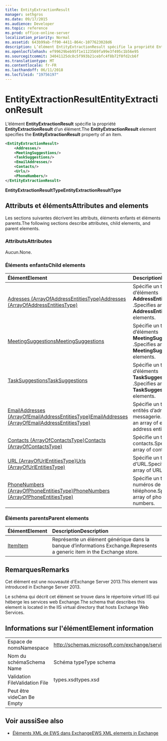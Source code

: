 ```yaml
---
title: EntityExtractionResult
manager: sethgros
ms.date: 09/17/2015
ms.audience: Developer
ms.topic: reference
ms.prod: office-online-server
localization_priority: Normal
ms.assetid: 643b99ab-ff90-4411-864c-1077623028d6
description: L’élément EntityExtractionResult spécifie la propriété EntityExtractionResult d’un élément.
ms.openlocfilehash: ef99629beb95f1e1123569fa99e3f495c1b56e95
ms.sourcegitcommit: 34041125dc8c5f993b21cebfc4f8b72f0fd2cb6f
ms.translationtype: MT
ms.contentlocale: fr-FR
ms.lasthandoff: 06/11/2018
ms.locfileid: "19756197"
---
```

# <a name="entityextractionresult"></a><span data-ttu-id="e20e6-103">EntityExtractionResult</span><span class="sxs-lookup"><span data-stu-id="e20e6-103">EntityExtractionResult</span></span>

<span data-ttu-id="e20e6-104">L’élément **EntityExtractionResult** spécifie la propriété **EntityExtractionResult** d’un élément.</span><span class="sxs-lookup"><span data-stu-id="e20e6-104">The **EntityExtractionResult** element specifies the **EntityExtractionResult** property of an item.</span></span> 
  
```XML
<EntityExtractionResult>
    <Addresses/>
    <MeetingSuggestions/>
    <TaskSuggestions/>
    <EmailAddresses/>
    <Contacts/>
    <Urls/>
    <PhoneNumbers/>
</EntityExtractionResult>
```

 <span data-ttu-id="e20e6-105">**EntityExtractionResultType**</span><span class="sxs-lookup"><span data-stu-id="e20e6-105">**EntityExtractionResultType**</span></span>
## <a name="attributes-and-elements"></a><span data-ttu-id="e20e6-106">Attributs et éléments</span><span class="sxs-lookup"><span data-stu-id="e20e6-106">Attributes and elements</span></span>

<span data-ttu-id="e20e6-107">Les sections suivantes décrivent les attributs, éléments enfants et éléments parents.</span><span class="sxs-lookup"><span data-stu-id="e20e6-107">The following sections describe attributes, child elements, and parent elements.</span></span>
  
### <a name="attributes"></a><span data-ttu-id="e20e6-108">Attributs</span><span class="sxs-lookup"><span data-stu-id="e20e6-108">Attributes</span></span>

<span data-ttu-id="e20e6-109">Aucun.</span><span class="sxs-lookup"><span data-stu-id="e20e6-109">None.</span></span>
  
### <a name="child-elements"></a><span data-ttu-id="e20e6-110">Éléments enfants</span><span class="sxs-lookup"><span data-stu-id="e20e6-110">Child elements</span></span>

|<span data-ttu-id="e20e6-111">**Élément**</span><span class="sxs-lookup"><span data-stu-id="e20e6-111">**Element**</span></span>|<span data-ttu-id="e20e6-112">**Description**</span><span class="sxs-lookup"><span data-stu-id="e20e6-112">**Description**</span></span>|
|:-----|:-----|
|[<span data-ttu-id="e20e6-113">Adresses (ArrayOfAddressEntitiesType)</span><span class="sxs-lookup"><span data-stu-id="e20e6-113">Addresses (ArrayOfAddressEntitiesType)</span></span>](addresses-arrayofaddressentitiestype.md) <br/> |<span data-ttu-id="e20e6-114">Spécifie un tableau d’éléments **AddressEntity** .</span><span class="sxs-lookup"><span data-stu-id="e20e6-114">Specifies an array of **AddressEntity** elements.</span></span>  <br/> |
|[<span data-ttu-id="e20e6-115">MeetingSuggestions</span><span class="sxs-lookup"><span data-stu-id="e20e6-115">MeetingSuggestions</span></span>](meetingsuggestions.md) <br/> |<span data-ttu-id="e20e6-116">Spécifie un tableau d’éléments **MeetingSuggestion** .</span><span class="sxs-lookup"><span data-stu-id="e20e6-116">Specifies an array of **MeetingSuggestion** elements.</span></span>  <br/> |
|[<span data-ttu-id="e20e6-117">TaskSuggestions</span><span class="sxs-lookup"><span data-stu-id="e20e6-117">TaskSuggestions</span></span>](tasksuggestions.md) <br/> |<span data-ttu-id="e20e6-118">Spécifie un tableau d’éléments **TaskSuggestion** .</span><span class="sxs-lookup"><span data-stu-id="e20e6-118">Specifies an array of **TaskSuggestion** elements.</span></span>  <br/> |
|[<span data-ttu-id="e20e6-119">EmailAddresses (ArrayOfEmailAddressEntitiesType)</span><span class="sxs-lookup"><span data-stu-id="e20e6-119">EmailAddresses (ArrayOfEmailAddressEntitiesType)</span></span>](emailaddresses-arrayofemailaddressentitiestype.md) <br/> |<span data-ttu-id="e20e6-120">Spécifie un tableau des entités d’adresse de messagerie.</span><span class="sxs-lookup"><span data-stu-id="e20e6-120">Specifies an array of email address entities.</span></span>  <br/> |
|[<span data-ttu-id="e20e6-121">Contacts (ArrayOfContactsType)</span><span class="sxs-lookup"><span data-stu-id="e20e6-121">Contacts (ArrayOfContactsType)</span></span>](contacts-arrayofcontactstype.md) <br/> |<span data-ttu-id="e20e6-122">Spécifie un tableau des contacts.</span><span class="sxs-lookup"><span data-stu-id="e20e6-122">Specifies an array of contacts.</span></span>  <br/> |
|[<span data-ttu-id="e20e6-123">URL (ArrayOfUrlEntitiesType)</span><span class="sxs-lookup"><span data-stu-id="e20e6-123">Urls (ArrayOfUrlEntitiesType)</span></span>](urls-arrayofurlentitiestype.md) <br/> |<span data-ttu-id="e20e6-124">Spécifie un tableau d’URL.</span><span class="sxs-lookup"><span data-stu-id="e20e6-124">Specifies an array of URLs.</span></span>  <br/> |
|[<span data-ttu-id="e20e6-125">PhoneNumbers (ArrayOfPhoneEntitiesType)</span><span class="sxs-lookup"><span data-stu-id="e20e6-125">PhoneNumbers (ArrayOfPhoneEntitiesType)</span></span>](phonenumbers-arrayofphoneentitiestype.md) <br/> |<span data-ttu-id="e20e6-126">Spécifie un tableau des numéros de téléphone.</span><span class="sxs-lookup"><span data-stu-id="e20e6-126">Specifies an array of phone numbers.</span></span>  <br/> |
   
### <a name="parent-elements"></a><span data-ttu-id="e20e6-127">Éléments parents</span><span class="sxs-lookup"><span data-stu-id="e20e6-127">Parent elements</span></span>

|<span data-ttu-id="e20e6-128">**Élément**</span><span class="sxs-lookup"><span data-stu-id="e20e6-128">**Element**</span></span>|<span data-ttu-id="e20e6-129">**Description**</span><span class="sxs-lookup"><span data-stu-id="e20e6-129">**Description**</span></span>|
|:-----|:-----|
|[<span data-ttu-id="e20e6-130">Item</span><span class="sxs-lookup"><span data-stu-id="e20e6-130">Item</span></span>](item.md) <br/> |<span data-ttu-id="e20e6-131">Représente un élément générique dans la banque d’informations Exchange.</span><span class="sxs-lookup"><span data-stu-id="e20e6-131">Represents a generic item in the Exchange store.</span></span>  <br/> |
   
## <a name="remarks"></a><span data-ttu-id="e20e6-132">Remarques</span><span class="sxs-lookup"><span data-stu-id="e20e6-132">Remarks</span></span>

<span data-ttu-id="e20e6-133">Cet élément est une nouveauté d'Exchange Server 2013.</span><span class="sxs-lookup"><span data-stu-id="e20e6-133">This element was introduced in Exchange Server 2013.</span></span>
  
<span data-ttu-id="e20e6-134">Le schéma qui décrit cet élément se trouve dans le répertoire virtuel IIS qui héberge les services web Exchange.</span><span class="sxs-lookup"><span data-stu-id="e20e6-134">The schema that describes this element is located in the IIS virtual directory that hosts Exchange Web Services.</span></span>
  
## <a name="element-information"></a><span data-ttu-id="e20e6-135">Informations sur l'élément</span><span class="sxs-lookup"><span data-stu-id="e20e6-135">Element information</span></span>

|||
|:-----|:-----|
|<span data-ttu-id="e20e6-136">Espace de noms</span><span class="sxs-lookup"><span data-stu-id="e20e6-136">Namespace</span></span>  <br/> |http://schemas.microsoft.com/exchange/services/2006/types  <br/> |
|<span data-ttu-id="e20e6-137">Nom du schéma</span><span class="sxs-lookup"><span data-stu-id="e20e6-137">Schema Name</span></span>  <br/> |<span data-ttu-id="e20e6-138">Schéma type</span><span class="sxs-lookup"><span data-stu-id="e20e6-138">Type schema</span></span>  <br/> |
|<span data-ttu-id="e20e6-139">Validation File</span><span class="sxs-lookup"><span data-stu-id="e20e6-139">Validation File</span></span>  <br/> |<span data-ttu-id="e20e6-140">types.xsd</span><span class="sxs-lookup"><span data-stu-id="e20e6-140">types.xsd</span></span>  <br/> |
|<span data-ttu-id="e20e6-141">Peut être vide</span><span class="sxs-lookup"><span data-stu-id="e20e6-141">Can Be Empty</span></span>  <br/> ||
   
## <a name="see-also"></a><span data-ttu-id="e20e6-142">Voir aussi</span><span class="sxs-lookup"><span data-stu-id="e20e6-142">See also</span></span>



- [<span data-ttu-id="e20e6-143">Éléments XML de EWS dans Exchange</span><span class="sxs-lookup"><span data-stu-id="e20e6-143">EWS XML elements in Exchange</span></span>](ews-xml-elements-in-exchange.md)

